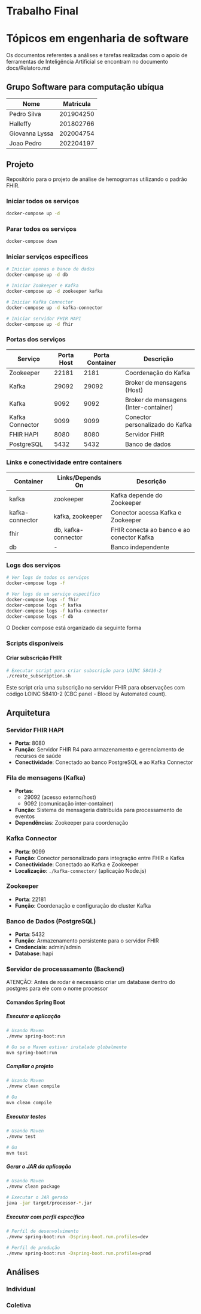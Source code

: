 # Trabalho Final 

# Tópicos em engenharia de software

Os documentos referentes a análises e tarefas realizadas com o apoio de ferramentas de Inteligência Artificial se encontram no documento docs/Relatoro.md


## Grupo Software para computação ubíqua

| Nome          | Matricula |
| ---           |---        |
| Pedro Silva   | 201904250 | 
| Halleffy      | 201802766 | 
| Giovanna Lyssa| 202004754 | 
| Joao Pedro    | 202204197 | 

## Projeto

Repositório para o projeto de análise de hemogramas utilizando o padrão FHIR.

### Iniciar todos os serviços
```bash
docker-compose up -d
```

### Parar todos os serviços
```bash
docker-compose down
```

### Iniciar serviços específicos
```bash
# Iniciar apenas o banco de dados
docker-compose up -d db

# Iniciar Zookeeper e Kafka
docker-compose up -d zookeeper kafka

# Iniciar Kafka Connector
docker-compose up -d kafka-connector

# Iniciar servidor FHIR HAPI
docker-compose up -d fhir
```

### Portas dos serviços
| Serviço | Porta Host | Porta Container | Descrição |
|---------|------------|-----------------|-----------|
| Zookeeper | 22181 | 2181 | Coordenação do Kafka |
| Kafka | 29092 | 29092 | Broker de mensagens (Host) |
| Kafka | 9092 | 9092 | Broker de mensagens (Inter-container) |
| Kafka Connector | 9099 | 9099 | Conector personalizado do Kafka |
| FHIR HAPI | 8080 | 8080 | Servidor FHIR |
| PostgreSQL | 5432 | 5432 | Banco de dados |

### Links e conectividade entre containers
| Container | Links/Depends On | Descrição |
|-----------|------------------|-----------|
| kafka | zookeeper | Kafka depende do Zookeeper |
| kafka-connector | kafka, zookeeper | Conector acessa Kafka e Zookeeper |
| fhir | db, kafka-connector | FHIR conecta ao banco e ao conector Kafka |
| db | - | Banco independente |

### Logs dos serviços
```bash
# Ver logs de todos os serviços
docker-compose logs -f

# Ver logs de um serviço específico
docker-compose logs -f fhir
docker-compose logs -f kafka
docker-compose logs -f kafka-connector
docker-compose logs -f db
```

O Docker compose está organizado da seguinte forma 

### Scripts disponíveis

#### Criar subscrição FHIR
```bash
# Executar script para criar subscrição para LOINC 58410-2
./create_subscription.sh
```

Este script cria uma subscrição no servidor FHIR para observações com código LOINC 58410-2 (CBC panel - Blood by Automated count). 

## Arquitetura

### Servidor FHIR HAPI
- **Porta**: 8080
- **Função**: Servidor FHIR R4 para armazenamento e gerenciamento de recursos de saúde
- **Conectividade**: Conectado ao banco PostgreSQL e ao Kafka Connector

### Fila de mensagens (Kafka)
- **Portas**: 
  - 29092 (acesso externo/host)
  - 9092 (comunicação inter-container)
- **Função**: Sistema de mensageria distribuída para processamento de eventos
- **Dependências**: Zookeeper para coordenação

### Kafka Connector
- **Porta**: 9099
- **Função**: Conector personalizado para integração entre FHIR e Kafka
- **Conectividade**: Conectado ao Kafka e Zookeeper
- **Localização**: `./kafka-connector/` (aplicação Node.js)

### Zookeeper
- **Porta**: 22181
- **Função**: Coordenação e configuração do cluster Kafka

### Banco de Dados (PostgreSQL)
- **Porta**: 5432
- **Função**: Armazenamento persistente para o servidor FHIR
- **Credenciais**: admin/admin
- **Database**: hapi 

### Servidor de processsamento (Backend)

ATENÇÃO: Antes de rodar é necessário criar um database dentro do postgres para ele com o nome processor

#### Comandos Spring Boot

##### Executar a aplicação
```bash
# Usando Maven
./mvnw spring-boot:run

# Ou se o Maven estiver instalado globalmente
mvn spring-boot:run
```

##### Compilar o projeto
```bash
# Usando Maven
./mvnw clean compile

# Ou
mvn clean compile
```

##### Executar testes
```bash
# Usando Maven
./mvnw test

# Ou
mvn test
```

##### Gerar o JAR da aplicação
```bash
# Usando Maven
./mvnw clean package

# Executar o JAR gerado
java -jar target/processor-*.jar
```

##### Executar com perfil específico
```bash
# Perfil de desenvolvimento
./mvnw spring-boot:run -Dspring-boot.run.profiles=dev

# Perfil de produção
./mvnw spring-boot:run -Dspring-boot.run.profiles=prod
```

## Análises

### Individual 

### Coletiva
